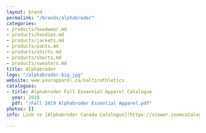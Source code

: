 ```yaml
---
layout: brand
permalink: "/brands/alphabroder"
categories:
- products/headwear.md
- products/hoodies.md
- products/jackets.md
- products/pants.md
- products/shirts.md
- products/shorts.md
- products/sweaters.md
title: Alphabroder
logo: "/alphabroder-big.jpg"
website: www.yourapparel.ca/balticathletics
catalogues:
- title: Alphabroder Fall Essential Apparel Catalogue
  year: 2019
  pdf: "/Fall 2019 Alphabroder Essential Apparel.pdf"
photos: []
info: Link to [Alphabroder Canada Catalogue](https://viewer.zoomcatalog.com/alphabroder-2019-canada)

---
```

